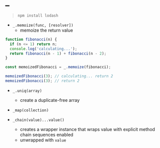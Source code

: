 # \_

> `npm install lodash`

- `_.memoize(func, [resolver])`
  - memoize the return value

```javascript
function fibonacci(n) {
  if (n <= 1) return n;
  console.log('calculating...');
  return fibonacci(n - 1) + fibonacci(n - 2);
}

const memoizedFibonacci = _.memoize(fibonacci);

memoizedFibonacci(3); // calculating... return 2
memoizedFibonacci(3); // return 2
```

- `_.uniq(array)`

  - create a duplicate-free array

- `_map(collection)`

- `_chain(value)...value()`
  - creates a wrapper instance that wraps value with explicit method chain sequences enabled
  - unwrapped with `value`
